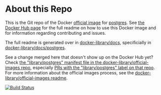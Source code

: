 # About this Repo

This is the Git repo of the Docker [official image](https://docs.docker.com/docker-hub/official_repos/) for [postgres](https://registry.hub.docker.com/_/postgres/). See [the Docker Hub page](https://registry.hub.docker.com/_/postgres/) for the full readme on how to use this Docker image and for information regarding contributing and issues.

The full readme is generated over in [docker-library/docs](https://github.com/docker-library/docs), specificially in [docker-library/docs/postgres](https://github.com/docker-library/docs/tree/master/postgres).

See a change merged here that doesn't show up on the Docker Hub yet? Check [the "library/postgres" manifest file in the docker-library/official-images repo](https://github.com/docker-library/official-images/blob/master/library/postgres), especially [PRs with the "library/postgres" label on that repo](https://github.com/docker-library/official-images/labels/library%2Fpostgres). For more information about the official images process, see the [docker-library/official-images readme](https://github.com/docker-library/official-images/blob/master/README.md).

[![Build Status](https://travis-ci.org/ekzhu/postgres.svg?branch=master)](https://travis-ci.org/ekzhu/postgres)

<!-- THIS FILE IS GENERATED BY https://github.com/docker-library/docs/blob/master/generate-repo-stub-readme.sh -->
